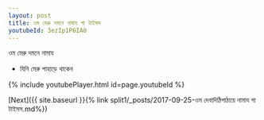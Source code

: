 ```yaml
---
layout: post
title: ওম মেরু দমনে নামায গা টাইমস
youtubeId: 3ezIp1P6IA0
---
```

 
 
 ওম মেরু দমনে নামায  
 
 -  যিনি মেরু পাহাড়ে থাকেন 
 
  
 
  
 
 
 
 
 
 


{% include youtubePlayer.html id=page.youtubeId %}
 
[Next]({{ site.baseurl }}{% link  split1/_posts/2017-09-25-ওম দেবাদিঠিপাঠায়ে নামায গা টাইমস.md%})
 
